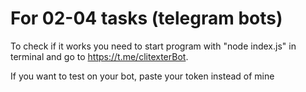 # For 02-04 tasks (telegram bots)

To check if it works you need to start program with "node index.js" in terminal and go to https://t.me/clitexterBot.

If you want to test on your bot, paste your token instead of mine
